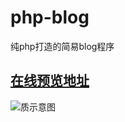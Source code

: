 # php-blog
纯php打造的简易blog程序

## [在线预览地址](http://zouyang1230.com/project/blog)

![质示意图](http://zouyang1230.com/images/blog_sample.jpg)
